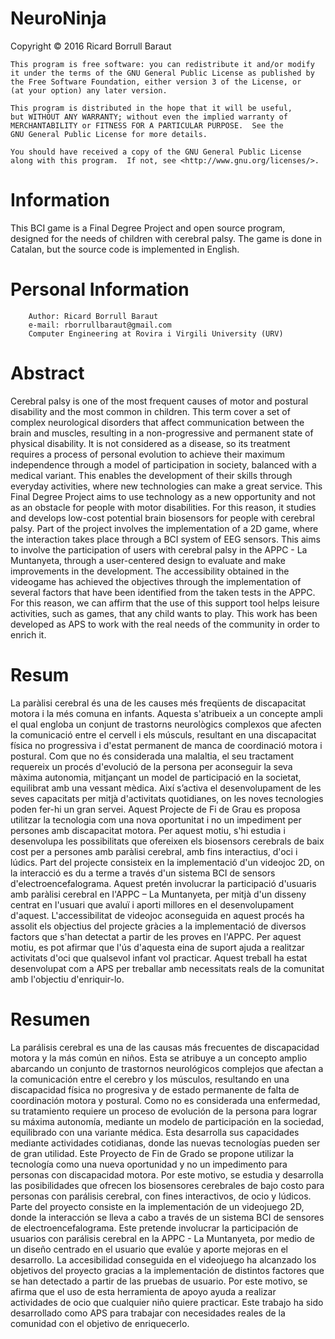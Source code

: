 # NeuroNinja
Copyright © 2016  Ricard Borrull Baraut
	
	This program is free software: you can redistribute it and/or modify
    it under the terms of the GNU General Public License as published by
    the Free Software Foundation, either version 3 of the License, or
    (at your option) any later version.

    This program is distributed in the hope that it will be useful,
    but WITHOUT ANY WARRANTY; without even the implied warranty of
    MERCHANTABILITY or FITNESS FOR A PARTICULAR PURPOSE.  See the
    GNU General Public License for more details.

    You should have received a copy of the GNU General Public License
    along with this program.  If not, see <http://www.gnu.org/licenses/>.
	
# Information
This BCI game is a Final Degree Project and open source program, designed for the needs of children with cerebral palsy.
The game is done in Catalan, but the source code is implemented in English.

# Personal Information
		Author: Ricard Borrull Baraut
		e-mail: rborrullbaraut@gmail.com
		Computer Engineering at Rovira i Virgili University (URV)
	
# Abstract
Cerebral palsy is one of the most frequent causes of motor and postural disability and the most common in children. This term cover a set of complex neurological disorders that affect communication between the brain and muscles, resulting in a non-progressive and permanent state of physical disability.
It is not considered as a disease, so its treatment requires a process of personal evolution to achieve their maximum independence through a model of participation in society, balanced with a medical variant. This enables the development of their skills through everyday activities, where new technologies can make a great service.
This Final Degree Project aims to use technology as a new opportunity and not as an obstacle for people with motor disabilities. For this reason, it studies and develops low-cost potential brain biosensors for people with cerebral palsy. Part of the project involves the implementation of a 2D game, where the interaction takes place through a BCI system of EEG sensors. This aims to involve the participation of users with cerebral palsy in the APPC - La Muntanyeta, through a user-centered design to evaluate and make improvements in the development. 
The accessibility obtained in the videogame has achieved the objectives through the implementation of several factors that have been identified from the taken tests in the APPC. For this reason, we can affirm that the use of this support tool helps leisure activities, such as games, that any child wants to play. This work has been developed as APS to work with the real needs of the community in order to enrich it.
	
	
# Resum
La paràlisi cerebral és una de les causes més freqüents de discapacitat motora i la més comuna en infants. Aquesta s'atribueix a un concepte ampli el qual engloba un conjunt de trastorns neurològics complexos que afecten la comunicació entre el cervell i els músculs, resultant en una discapacitat física no progressiva i d'estat permanent de manca de coordinació motora i postural.
Com que no és considerada una malaltia, el seu tractament requereix un procés d'evolució de la persona per aconseguir la seva màxima autonomia, mitjançant un model de participació en la societat, equilibrat amb una vessant mèdica. Així s’activa el desenvolupament de les seves capacitats per mitjà d'activitats quotidianes, on les noves tecnologies poden fer-hi un gran servei.
Aquest Projecte de Fi de Grau es proposa utilitzar la tecnologia com una nova oportunitat i no un impediment per persones amb discapacitat motora. Per aquest motiu, s'hi estudia i desenvolupa les possibilitats que ofereixen els biosensors cerebrals de baix cost per a persones amb paràlisi cerebral, amb fins interactius, d'oci i lúdics. Part del projecte consisteix en la implementació d'un videojoc 2D, on la interacció es du a terme a través d'un sistema BCI de sensors d'electroencefalograma. Aquest pretén involucrar la participació d'usuaris amb paràlisi cerebral en l'APPC – La Muntanyeta, per mitjà d'un disseny centrat en l'usuari que avaluï i aporti millores en el desenvolupament d'aquest.
L'accessibilitat de videojoc aconseguida en aquest procés ha assolit els objectius del projecte gràcies a la implementació de diversos factors que s'han detectat a partir de les proves en l'APPC. Per aquest motiu, es pot afirmar que l'ús d'aquesta eina de suport ajuda a realitzar activitats d'oci que qualsevol infant vol practicar. Aquest treball ha estat desenvolupat com a APS per treballar amb necessitats reals de la comunitat amb l'objectiu d'enriquir-lo.

# Resumen
La parálisis cerebral es una de las causas más frecuentes de discapacidad motora y la más común en niños. Esta se atribuye a un concepto amplio abarcando un conjunto de trastornos neurológicos complejos que afectan a la comunicación entre el cerebro y los músculos, resultando en una discapacidad física no progresiva y de estado permanente de falta de coordinación motora y postural.
Como no es considerada una enfermedad, su tratamiento requiere un proceso de evolución de la persona para lograr su máxima autonomía, mediante un modelo de participación en la sociedad, equilibrado con una variante médica. Esta desarrolla sus capacidades mediante actividades cotidianas, donde las nuevas tecnologías pueden ser de gran utilidad.
Este Proyecto de Fin de Grado se propone utilizar la tecnología como una nueva oportunidad y no un impedimento para personas con discapacidad motora. Por este motivo, se estudia y desarrolla las posibilidades que ofrecen los biosensores cerebrales de bajo costo para personas con parálisis cerebral, con fines interactivos, de ocio y lúdicos. Parte del proyecto consiste en la implementación de un videojuego 2D, donde la interacción se lleva a cabo a través de un sistema BCI de sensores de electroencefalograma. Este pretende involucrar la participación de usuarios con parálisis cerebral en la APPC - La Muntanyeta, por medio de un diseño centrado en el usuario que evalúe y aporte mejoras en el desarrollo.
La accesibilidad conseguida en el videojuego ha alcanzado los objetivos del proyecto gracias a la implementación de distintos factores que se han detectado a partir de las pruebas de usuario. Por este motivo, se afirma que el uso de esta herramienta de apoyo ayuda a realizar actividades de ocio que cualquier niño quiere practicar. Este trabajo ha sido desarrollado como APS para trabajar con necesidades reales de la comunidad con el objetivo de enriquecerlo.
